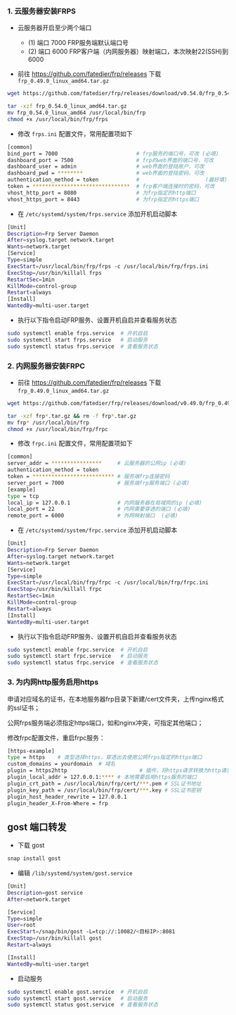 ### 1. 云服务器安装FRPS

- 云服务器开启至少两个端口
  
  - (1) 端口 7000 FRP服务端默认端口号
  - (2) 端口 6000 FRP客户端（内网服务器）映射端口，本次映射22(SSH)到6000

- 前往 https://github.com/fatedier/frp/releases 下载 `frp_0.49.0_linux_amd64.tar.gz`

```bash
wget https://github.com/fatedier/frp/releases/download/v0.54.0/frp_0.54.0_linux_amd64.tar.gz

tar -xzf frp_0.54.0_linux_amd64.tar.gz
mv frp_0.54.0_linux_amd64 /usr/local/bin/frp
chmod +x /usr/local/bin/frp/frps 
```

- 修改 `frps.ini` 配置文件，常用配置项如下

```bash
[common]
bind_port = 7000                         # frp服务的端口号，可改 (必填)
dashboard_port = 7500                    # frp的web界面的端口号，可改
dashboard_user = admin                   # web界面的登陆账户，可改
dashboard_pwd = ********                 # web界面的登陆密码，可改
authentication_method = token            #                     (最好填)
token = *******************************  # frp客户端连接时的密码，可改
vhost_http_port = 8080                   # 为frp指定的http端口
vhost_https_port = 8443                  # 为frp指定的https端口
```

- 在 `/etc/systemd/system/frps.service` 添加开机启动脚本

```bash
[Unit]
Description=Frp Server Daemon
After=syslog.target network.target
Wants=network.target
[Service]
Type=simple
ExecStart=/usr/local/bin/frp/frps -c /usr/local/bin/frp/frps.ini 
ExecStop=/usr/bin/killall frps
RestartSec=1min
KillMode=control-group
Restart=always
[Install]
WantedBy=multi-user.target 
```

- 执行以下指令启动FRP服务、设置开机自启并查看服务状态

```bash
sudo systemctl enable frps.service  # 开机自启
sudo systemctl start frps.service   # 启动服务
sudo systemctl status frps.service  # 查看服务状态
```

### 2. 内网服务器安装FRPC

- 前往 https://github.com/fatedier/frp/releases 下载 `frp_0.49.0_linux_amd64.tar.gz`

```bash
wget https://github.com/fatedier/frp/releases/download/v0.49.0/frp_0.49.0_linux_amd64.tar.gz

tar -xzf frp*.tar.gz && rm -f frp*.tar.gz
mv frp* /usr/local/bin/frp
chmod +x /usr/local/bin/frp/frpc
```

- 修改 `frpc.ini` 配置文件，常用配置项如下

```bash
[common]
server_addr = ****************     # 云服务器的公网ip (必填)
authentication_method = token
token = ************************** # 服务端frp连接密码
server_port = 7000                 # 服务端frp服务端口 (必填)
[example]
type = tcp
local_ip = 127.0.0.1               # 内网服务器在局域网的ip (必填)
local_port = 22                    # 内网需要穿透的端口 (必填)
remote_port = 6000                 # 外网映射端口  (必填)
```

- 在 `/etc/systemd/system/frpc.service` 添加开机启动脚本

```bash
[Unit]
Description=Frp Server Daemon
After=syslog.target network.target
Wants=network.target
[Service]
Type=simple
ExecStart=/usr/local/bin/frp/frpc -c /usr/local/bin/frp/frpc.ini 
ExecStop=/usr/bin/killall frpc
RestartSec=1min
KillMode=control-group
Restart=always
[Install]
WantedBy=multi-user.target 
```

- 执行以下指令启动FRP服务、设置开机自启并查看服务状态

```bash
sudo systemctl enable frpc.service  # 开机自启
sudo systemctl start frpc.service   # 启动服务
sudo systemctl status frpc.service  # 查看服务状态
```

### 3. 为内网http服务启用https

申请对应域名的证书，在本地服务器frp目录下新建/cert文件夹，上传nginx格式的ssl证书；

公网frps服务端必须指定https端口，如和nginx冲突，可指定其他端口；

修改frpc配置文件，重启frpc服务：

```bash
[https-example]
type = https    # 类型选择https，穿透出去使用公网frps指定的https端口
custom_domains = yourdomain  # 域名
plugin = https2http                       # 插件，将https请求转换为http请求
plugin_local_addr = 127.0.0.1:**** # 本地需要启用https服务的端口
plugin_crt_path = /usr/local/bin/frp/cert/***.pem # SSL证书地址
plugin_key_path = /usr/local/bin/frp/cert/***.key # SSL证书密钥
plugin_host_header_rewrite = 127.0.0.1
plugin_header_X-From-Where = frp 
```

## gost 端口转发

- 下载 gost

```bash
snap install gost
```

- 编辑 `/lib/systemd/system/gost.service`

```bash
[Unit]
Description=gost service
After=network.target

[Service]
Type=simple
User=root
ExecStart=/snap/bin/gost -L=tcp://:10082/<目标IP>:8081
ExecStop=/usr/bin/killall gost
Restart=always

[Install]
WantedBy=multi-user.target
```

- 启动服务

```bash
sudo systemctl enable gost.service  # 开机自启
sudo systemctl start gost.service   # 启动服务
sudo systemctl status gost.service  # 查看服务状态
```
